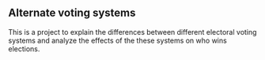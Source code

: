 ## Alternate voting systems

This is a project to explain the differences between different electoral voting systems and analyze the effects of the these systems on who wins elections.